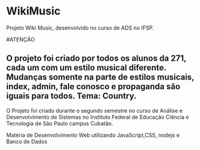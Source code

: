 # WikiMusic
Projeto Wiki Music, desenvolvido no curso de ADS no IFSP.

#ATENÇÃO

O projeto foi criado por todos os alunos da 271, cada um com um estilo musical diferente. Mudanças somente na parte de estilos musicais, index, admin, fale conosco e propaganda são iguais para todos.
Tema: Country.
------------------------------

O Projeto foi criado durante o segundo semestre no curso de Análise e Desenvolvimento de Sistemas no Instituto Federal de Educação Ciência e Tecnologia de São Paulo campus Cubatão.

Matéria de Desenvolvimento Web utilizando JavaScript,CSS, nodejs e Banco de Dados
